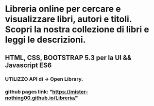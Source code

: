# Libreria online per cercare e visualizzare libri, autori e titoli. Scopri la nostra collezione di libri e leggi le descrizioni.
## HTML, CSS, BOOTSTRAP 5.3 per la UI  && Javascript ES6 

### UTILIZZO API di -> Open Library.

### github pages link: "https://mister-nothing00.github.io/Libreria/"
